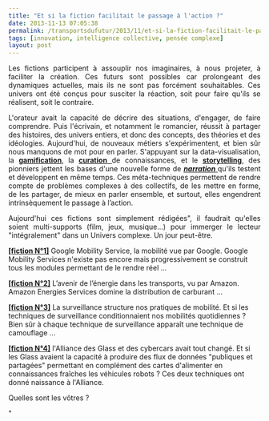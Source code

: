 ```yaml
---
title: "Et si la fiction facilitait le passage à l'action ?"
date: 2013-11-13 07:05:38
permalink: /transportsdufutur/2013/11/et-si-la-fiction-facilitait-le-passage-a-laction.html
tags: [innovation, intelligence collective, pensée complexe]
layout: post
---
```


<p style="text-align: justify">Les fictions participent à assouplir nos imaginaires, à nous projeter, à faciliter la création. Ces futurs sont possibles car prolongeant des dynamiques actuelles, mais ils ne sont pas forcément souhaitables. Ces univers ont été conçus pour susciter la réaction, soit pour faire qu'ils se réalisent, soit le contraire. </p> <p style="text-align: justify">L'orateur avait la capacité de décrire des situations, d'engager, de faire comprendre. Puis l'écrivain, et notamment le romancier, réussit à partager des histoires, des univers entiers, et donc des concepts, des théories et des idéologies. Aujourd'hui, de nouveaux métiers s'expérimentent, et bien sûr nous manquons de mot pour en parler. S'appuyant sur la data-visualisation, la <strong><a href="http://www.duperrin.com/english/2012/12/11/when-gamification-creates-addiction-and-not-engagement/">gamification</a></strong>, la <a href="http://fr.wikipedia.org/wiki/Curation_de_contenu" target="_blank"><strong>curation</strong> </a>de connaissances, et le <strong><a href="http://designingliteracy.com/literacyoftheimagination/" target="_blank">storytelling</a></strong>, des pionniers jettent les bases d'une nouvelle forme de <strong><em><a href="http://edgeperspectives.typepad.com/edge_perspectives/2011/05/the-pull-of-narrative-in-search-of-persistent-context.html" target="_blank">narration </a></em></strong>qu'ils testent et développent en même temps. Ces méta-techniques permettent de rendre compte de problèmes complexes à des collectifs, de les mettre en forme, de les partager, de mieux en parler ensemble, et surtout, elles engendrent intrinsèquement le passage à l’action.</p> <p style="text-align: justify">Aujourd'hui ces fictions sont simplement rédigées", il faudrait qu'elles soient multi-supports (film, jeux, musique...) pour immerger le lecteur "intégralement" dans un Univers complexe. Un jour peut-être.</p> <p style=""text-align: justify""><a href=""http://bit.ly/jJHu06%20"" target=""_blank""><strong>[fiction N°1]</strong></a> Google Mobility Service, la mobilité vue par Google. Google Mobility Services n'existe pas encore mais progressivement se construit tous les modules permettant de le rendre réel ...</p> <p style=""text-align: justify""><a href=""http://bit.ly/o2hOIq"" target=""_blank""><strong>[fiction N°2]</strong></a> L’avenir de l’énergie dans les transports, vu par Amazon. Amazon Energies Services domine la distribution de carburant ... <a href=""http://t.co/2IBmt6pQ5B"" rel=""nofollow"" target=""_blank"" title=""http://bit.ly/o2hOIq""><br /></a></p> <p style=""text-align: justify""><a href=""http://bit.ly/11el4SK%20"" target=""_blank""><strong>[fiction N°3]</strong></a> La surveillance structure nos pratiques de mobilité. Et si les techniques de surveillance conditionnaient nos mobilités quotidiennes ? Bien sûr à chaque technique de surveillance apparaît une technique de camouflage ... </p> <p style=""text-align: justify""><a href=""http://bit.ly/11Kn7xT%20"" target=""_blank""><strong>[fiction N°4]</strong></a> l'Alliance des Glass et des cybercars avait tout changé. Et si les Glass avaient la capacité à produire des flux de données "publiques et partagées" permettant en complément des cartes d'alimenter en connaissances fraîches les véhicules robots ? Ces deux techniques ont donné naissance à l'Alliance.</p> <p>Quelles sont les vôtres ?</p>"
